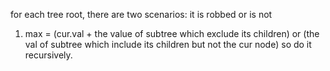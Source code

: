 for each tree root, there are two scenarios: it is robbed or is not
1. max = (cur.val + the value of subtree which exclude its children) or (the val of subtree which include its children but not the cur node) so do it recursively.
